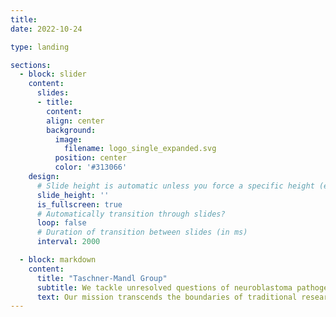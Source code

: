 ```yaml
---
title:
date: 2022-10-24

type: landing

sections:
  - block: slider
    content:
      slides:
      - title: 
        content: 
        align: center
        background:
          image:
            filename: logo_single_expanded.svg
          position: center
          color: '#313066'
    design:
      # Slide height is automatic unless you force a specific height (e.g. '400px')
      slide_height: ''
      is_fullscreen: true
      # Automatically transition through slides?
      loop: false
      # Duration of transition between slides (in ms)
      interval: 2000

  - block: markdown
    content:
      title: "Taschner-Mandl Group"
      subtitle: We tackle unresolved questions of neuroblastoma pathogenesis and develop new diagnostic and therapeutic approaches to facilitate precision medicine for children with malignant tumors.
      text: Our mission transcends the boundaries of traditional research. By integrating biological expertise with advanced computational methods, we delve deep into the genetic and molecular landscape of neuroblastoma. Our commitment to innovation fuels our quest for breakthroughs that can lead to more effective treatments and ultimately, cures. As you navigate through our site, we invite you to explore the dynamic work of our passionate researchers, the promising projects underway, and the impactful discoveries that have stemmed from the intersection of biology and computer science. Join us on this journey of exploration, hope, and relentless determination to make a difference in the lives of those affected by neuroblastoma. Whether you're a student, a fellow researcher, or someone whose life has been touched by neuroblastoma, we welcome your interest and support. Together, we can shed light on this condition and forge a path towards a brighter, healthier future.
---
```


